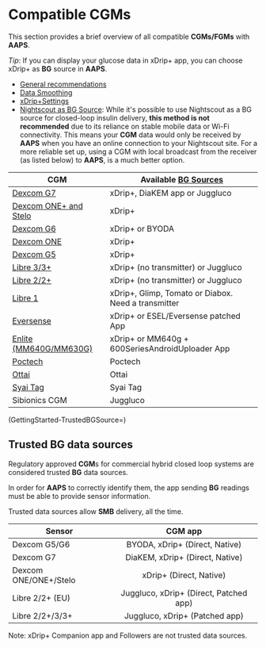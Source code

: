 # Compatible CGMs

This section provides a brief overview of all compatible **CGMs/FGMs** with **AAPS**.

*Tip*: If you can display your glucose data in xDrip+ app, you can choose xDrip+ as **BG** source in **AAPS**.

* [General recommendations](../CompatibleCgms/GeneralCGMRecommendation.md)
* [Data Smoothing](../CompatibleCgms/SmoothingBloodGlucoseData.md)
* [xDrip+Settings](../CompatibleCgms/xDrip.md)
* [Nightscout as BG Source](../CompatibleCgms/CgmNightscoutUpload.md): While it's possible to use Nightscout as a BG source for closed-loop insulin delivery, **this method is not recommended** due to its reliance on stable mobile data or Wi-Fi connectivity. This means your **CGM** data would only be received by **AAPS** when you have an online connection to your Nightscout site. For a more reliable set up, using a CGM with local broadcast from the receiver (as listed below) to **AAPS**, is a much better option.

| CGM                                                    | Available [BG Sources](../SettingUpAaps/ConfigBuilder.md#bg-source) |
| ------------------------------------------------------ | ------------------------------------------------------------------- |
| [Dexcom G7](../CompatibleCgms/DexcomG7.md)             | xDrip+, DiaKEM app or Juggluco                                      |
| [Dexcom ONE+ and Stelo](../CompatibleCgms/DexcomG7.md) | xDrip+                                                              |
| [Dexcom G6](../CompatibleCgms/DexcomG6.md)             | xDrip+ or BYODA                                                     |
| [Dexcom ONE](../CompatibleCgms/DexcomG6.md)            | xDrip+                                                              |
| [Dexcom G5](../CompatibleCgms/DexcomG5.md)             | xDrip+                                                              |
| [Libre 3/3+](../CompatibleCgms/Libre3.md)              | xDrip+ (no transmitter) or Juggluco                                 |
| [Libre 2/2+](../CompatibleCgms/Libre2.md)              | xDrip+ (no transmitter) or Juggluco                                 |
| [Libre 1](../CompatibleCgms/Libre1.md)                 | xDrip+, Glimp, Tomato or Diabox. Need a transmitter                 |
| [Eversense](../CompatibleCgms/Eversense.md)            | xDrip+ or ESEL/Eversense patched App                                |
| [Enlite (MM640G/MM630G)](../CompatibleCgms/MM640g.md)  | xDrip+ or MM640g + 600SeriesAndroidUploader App                     |
| [Poctech](../CompatibleCgms/PocTech.md)                | Poctech                                                             |
| [Ottai](../CompatibleCgms/OttaiM8.md)                  | Ottai                                                               |
| [Syai Tag](../CompatibleCgms/SyaiTagX1.md)             | Syai Tag                                                            |
| Sibionics CGM                                          | Juggluco                                                            |

(GettingStarted-TrustedBGSource=)

## Trusted BG data sources

Regulatory approved **CGM**s for commercial hybrid closed loop systems are considered trusted **BG** data sources.

In order for **AAPS** to correctly identify them, the app sending **BG** readings must be able to provide sensor information.

Trusted data sources allow **SMB** delivery, all the time.

| Sensor                |                CGM app                 |
| --------------------- |:--------------------------------------:|
| Dexcom G5/G6          |     BYODA, xDrip+ (Direct, Native)     |
| Dexcom G7             |    DiaKEM, xDrip+ (Direct, Native)     |
| Dexcom ONE/ONE+/Stelo |        xDrip+ (Direct, Native)         |
| Libre 2/2+ (EU)       | Juggluco, xDrip+ (Direct, Patched app) |
| Libre 2/2+/3/3+       |     Juggluco, xDrip+ (Patched app)     |

Note: xDrip+ Companion app and Followers are not trusted data sources.
